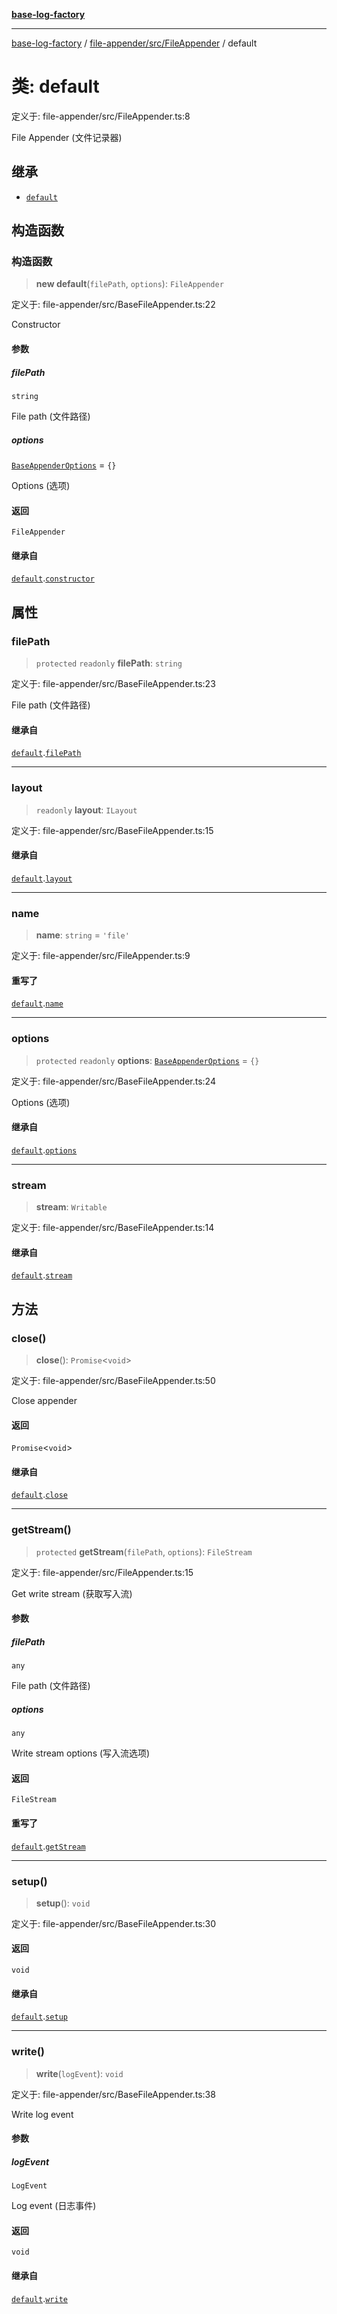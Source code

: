 [**base-log-factory**](../../../../index.md)

***

[base-log-factory](../../../../index.md) / [file-appender/src/FileAppender](../index.md) / default

# 类: default

定义于: file-appender/src/FileAppender.ts:8

File Appender (文件记录器)

## 继承

- [`default`](../../BaseFileAppender/classes/default.md)

## 构造函数

### 构造函数

> **new default**(`filePath`, `options`): `FileAppender`

定义于: file-appender/src/BaseFileAppender.ts:22

Constructor

#### 参数

##### filePath

`string`

File path (文件路径)

##### options

[`BaseAppenderOptions`](../../typings/type-aliases/BaseAppenderOptions.md) = `{}`

Options (选项)

#### 返回

`FileAppender`

#### 继承自

[`default`](../../BaseFileAppender/classes/default.md).[`constructor`](../../BaseFileAppender/classes/default.md#constructor)

## 属性

### filePath

> `protected` `readonly` **filePath**: `string`

定义于: file-appender/src/BaseFileAppender.ts:23

File path (文件路径)

#### 继承自

[`default`](../../BaseFileAppender/classes/default.md).[`filePath`](../../BaseFileAppender/classes/default.md#filepath)

***

### layout

> `readonly` **layout**: `ILayout`

定义于: file-appender/src/BaseFileAppender.ts:15

#### 继承自

[`default`](../../BaseFileAppender/classes/default.md).[`layout`](../../BaseFileAppender/classes/default.md#layout)

***

### name

> **name**: `string` = `'file'`

定义于: file-appender/src/FileAppender.ts:9

#### 重写了

[`default`](../../BaseFileAppender/classes/default.md).[`name`](../../BaseFileAppender/classes/default.md#name)

***

### options

> `protected` `readonly` **options**: [`BaseAppenderOptions`](../../typings/type-aliases/BaseAppenderOptions.md) = `{}`

定义于: file-appender/src/BaseFileAppender.ts:24

Options (选项)

#### 继承自

[`default`](../../BaseFileAppender/classes/default.md).[`options`](../../BaseFileAppender/classes/default.md#options)

***

### stream

> **stream**: `Writable`

定义于: file-appender/src/BaseFileAppender.ts:14

#### 继承自

[`default`](../../BaseFileAppender/classes/default.md).[`stream`](../../BaseFileAppender/classes/default.md#stream)

## 方法

### close()

> **close**(): `Promise`\<`void`\>

定义于: file-appender/src/BaseFileAppender.ts:50

Close appender

#### 返回

`Promise`\<`void`\>

#### 继承自

[`default`](../../BaseFileAppender/classes/default.md).[`close`](../../BaseFileAppender/classes/default.md#close)

***

### getStream()

> `protected` **getStream**(`filePath`, `options`): `FileStream`

定义于: file-appender/src/FileAppender.ts:15

Get write stream (获取写入流)

#### 参数

##### filePath

`any`

File path (文件路径)

##### options

`any`

Write stream options (写入流选项)

#### 返回

`FileStream`

#### 重写了

[`default`](../../BaseFileAppender/classes/default.md).[`getStream`](../../BaseFileAppender/classes/default.md#getstream)

***

### setup()

> **setup**(): `void`

定义于: file-appender/src/BaseFileAppender.ts:30

#### 返回

`void`

#### 继承自

[`default`](../../BaseFileAppender/classes/default.md).[`setup`](../../BaseFileAppender/classes/default.md#setup)

***

### write()

> **write**(`logEvent`): `void`

定义于: file-appender/src/BaseFileAppender.ts:38

Write log event

#### 参数

##### logEvent

`LogEvent`

Log event (日志事件)

#### 返回

`void`

#### 继承自

[`default`](../../BaseFileAppender/classes/default.md).[`write`](../../BaseFileAppender/classes/default.md#write)
